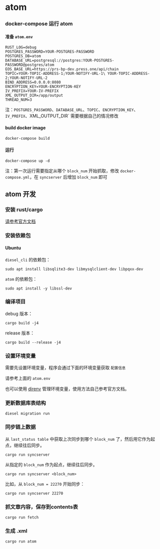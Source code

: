 # atom

### docker-compose 运行 atom

#### 准备 `atom.env`

```
RUST_LOG=debug
POSTGRES_PASSWORD=YOUR-POSTGRES-PASSWORD
POSTGRES_DB=atom
DATABASE_URL=postgresql://postgres:YOUR-POSTGRES-PASSWORD@postgres/atom
EOS_BASE_URL=https://prs-bp-dev.press.one/api/chain
TOPIC=YOUR-TOPIC-ADDRESS-1;YOUR-NOTIFY-URL-1\ YOUR-TOPIC-ADDRESS-2;YOUR-NOTIFY-URL-2
BIND_ADDRESS=0.0.0.0:8080
ENCRYPTION_KEY=YOUR-ENCRYPTION-KEY
IV_PREFIX=YOUR-IV-PREFIX
XML_OUTPUT_DIR=/app/output
THREAD_NUM=3
```

注：`POSTGRES_PASSWORD`、`DATABASE_URL`、`TOPIC`、`ENCRYPTION_KEY`、`IV_PREFIX`、XML_OUTPUT_DIR` 需要根据自己的情况修改

#### build docker image

```
docker-compose build
```

#### 运行

```
docker-compose up -d
```

注：第一次运行需要指定从哪个 `block_num` 开始抓取，修改 `docker-compose.yml`，在 `syncserver` 后增加 `block_num` 即可

## atom 开发

### 安装 rust/cargo

[请参考官方文档](https://rustlang-cn.org/office/rust/book/getting-started/ch01-01-installation.html)

### 安装依赖包

#### Ubuntu

`diesel_cli` 的依赖包：

```
sudo apt install libsqlite3-dev libmysqlclient-dev libpqxx-dev
```

`atom` 的依赖包：

```
sudo apt install -y libssl-dev
```

### 编译项目

debug 版本：

```
cargo build -j4
```

release 版本：

```
cargo build --release -j4
```

### 设置环境变量

需要先设置环境变量，程序会通过下面的环境变量获取 `配置信息`

请参考上面的 `atom.env`

也可以使用 [direnv](https://direnv.net/) 管理环境变量，使用方法自己参考官方文档。

### 更新数据库表结构

```
diesel migration run
```

### 同步链上数据

从 `last_status table` 中获取上次同步到哪个 `block_num` 了，然后用它作为起点，继续往后同步。

```
cargo run syncserver
```

从指定的 `block_num` 作为起点，继续往后同步。

```
cargo run syncserver <block_num>
```

比如，从 `block_num = 22270` 开始同步：

```
cargo run syncserver 22270
```

### 抓文章内容，保存到contents表

```
cargo run fetch
```

### 生成 <topic>.xml

```
cargo run atom
```
